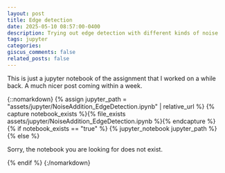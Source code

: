 ```yaml
---
layout: post
title: Edge detection 
date: 2025-05-10 08:57:00-0400
description: Trying out edge detection with different kinds of noise
tags: jupyter
categories:
giscus_comments: false
related_posts: false
---
```


This is just a jupyter notebook of the assignment that I worked on a while back. A much nicer post coming within a week.

{::nomarkdown}
{% assign jupyter_path = "assets/jupyter/NoiseAddition_EdgeDetection.ipynb" | relative_url %}
{% capture notebook_exists %}{% file_exists assets/jupyter/NoiseAddition_EdgeDetection.ipynb %}{% endcapture %}
{% if notebook_exists == "true" %}
{% jupyter_notebook jupyter_path %}
{% else %}

<p>Sorry, the notebook you are looking for does not exist.</p>
{% endif %}
{:/nomarkdown}

